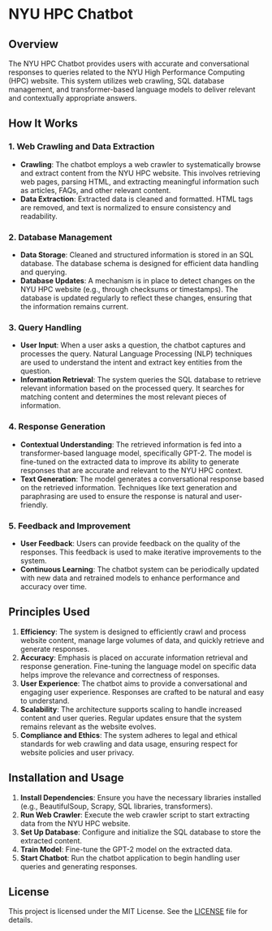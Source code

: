 # NYU HPC Chatbot

## Overview

The NYU HPC Chatbot provides users with accurate and conversational responses to queries related to the NYU High Performance Computing (HPC) website. This system utilizes web crawling, SQL database management, and transformer-based language models to deliver relevant and contextually appropriate answers.

## How It Works

### 1. Web Crawling and Data Extraction
- **Crawling**: The chatbot employs a web crawler to systematically browse and extract content from the NYU HPC website. This involves retrieving web pages, parsing HTML, and extracting meaningful information such as articles, FAQs, and other relevant content.
- **Data Extraction**: Extracted data is cleaned and formatted. HTML tags are removed, and text is normalized to ensure consistency and readability.

### 2. Database Management
- **Data Storage**: Cleaned and structured information is stored in an SQL database. The database schema is designed for efficient data handling and querying.
- **Database Updates**: A mechanism is in place to detect changes on the NYU HPC website (e.g., through checksums or timestamps). The database is updated regularly to reflect these changes, ensuring that the information remains current.

### 3. Query Handling
- **User Input**: When a user asks a question, the chatbot captures and processes the query. Natural Language Processing (NLP) techniques are used to understand the intent and extract key entities from the question.
- **Information Retrieval**: The system queries the SQL database to retrieve relevant information based on the processed query. It searches for matching content and determines the most relevant pieces of information.

### 4. Response Generation
- **Contextual Understanding**: The retrieved information is fed into a transformer-based language model, specifically GPT-2. The model is fine-tuned on the extracted data to improve its ability to generate responses that are accurate and relevant to the NYU HPC context.
- **Text Generation**: The model generates a conversational response based on the retrieved information. Techniques like text generation and paraphrasing are used to ensure the response is natural and user-friendly.

### 5. Feedback and Improvement
- **User Feedback**: Users can provide feedback on the quality of the responses. This feedback is used to make iterative improvements to the system.
- **Continuous Learning**: The chatbot system can be periodically updated with new data and retrained models to enhance performance and accuracy over time.

## Principles Used

1. **Efficiency**: The system is designed to efficiently crawl and process website content, manage large volumes of data, and quickly retrieve and generate responses.
2. **Accuracy**: Emphasis is placed on accurate information retrieval and response generation. Fine-tuning the language model on specific data helps improve the relevance and correctness of responses.
3. **User Experience**: The chatbot aims to provide a conversational and engaging user experience. Responses are crafted to be natural and easy to understand.
4. **Scalability**: The architecture supports scaling to handle increased content and user queries. Regular updates ensure that the system remains relevant as the website evolves.
5. **Compliance and Ethics**: The system adheres to legal and ethical standards for web crawling and data usage, ensuring respect for website policies and user privacy.

## Installation and Usage

1. **Install Dependencies**: Ensure you have the necessary libraries installed (e.g., BeautifulSoup, Scrapy, SQL libraries, transformers).
2. **Run Web Crawler**: Execute the web crawler script to start extracting data from the NYU HPC website.
3. **Set Up Database**: Configure and initialize the SQL database to store the extracted content.
4. **Train Model**: Fine-tune the GPT-2 model on the extracted data.
5. **Start Chatbot**: Run the chatbot application to begin handling user queries and generating responses.

## License

This project is licensed under the MIT License. See the [LICENSE](LICENSE) file for details.